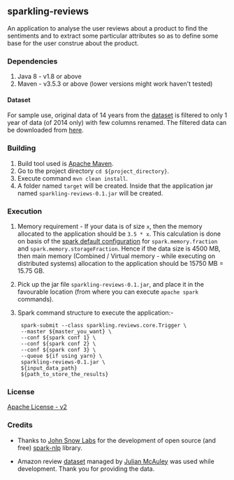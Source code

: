 ## sparkling-reviews

An application to analyse the user reviews about a product to find the sentiments and to extract some particular 
attributes so as to define some base for the user construe about the product.

### Dependencies

1. Java 8 - v1.8 or above
2. Maven - v3.5.3 or above (lower versions might work haven't tested)

#### Dataset

For sample use, original data of 14 years from the [dataset](http://jmcauley.ucsd.edu/data/amazon/) is filtered to 
only 1 year of data (of 2014 only) with few columns renamed. The filtered data can be downloaded from [here](https://drive.google.com/open?id=1wy49uyiPYpQkVlYtOR8OlXSx9va2EP5s).

### Building

1. Build tool used is [Apache Maven](http://maven.apache.org/).
2. Go to the project directory `cd ${project_directory}`.
3. Execute command `mvn clean install`.
4. A folder named `target` will be created. Inside that the application jar named `sparkling-reviews-0.1.jar` will be created.

### Execution

1. Memory requirement - If your data is of size `x`, then the memory allocated to the application should be `3.5 * x`.
This calculation is done on basis of the [spark default configuration](https://people.apache.org/~pwendell/spark-nightly/spark-master-docs/latest/configuration.html)
for `spark.memory.fraction` and `spark.memory.storageFraction`. Hence if the data size is 4500 MB, then main memory 
(Combined / Virtual memory - while executing on distributed systems) allocation to the application should be 15750 MB = 15.75 GB.
2. Pick up the jar file `sparkling-reviews-0.1.jar`, and place it in the favourable location 
(from where you can execute `apache spark` commands).
3. Spark command structure to execute the application:-

        
        spark-submit --class sparkling.reviews.core.Trigger \
        --master ${master_you_want} \
        --conf ${spark conf 1} \
        --conf ${spark conf 2} \
        --conf ${spark conf 3} \
        --queue ${if using yarn} \
        sparkling-reviews-0.1.jar \
        ${input_data_path}
        ${path_to_store_the_results}
        

### License

[Apache License - v2](https://github.com/Pratik-Barhate/sparkling-reviews/blob/master/LICENSE)

### Credits

* Thanks to [John Snow Labs](https://github.com/JohnSnowLabs) for the development of open source (and free)
[spark-nlp](https://github.com/JohnSnowLabs/spark-nlp) library.

* Amazon review [dataset](http://jmcauley.ucsd.edu/data/amazon/) managed by [Julian McAuley](http://cseweb.ucsd.edu/~jmcauley/) 
was used while development. Thank you for providing the data.
